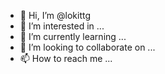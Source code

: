 - 👋 Hi, I’m @lokittg
- 👀 I’m interested in ...
- 🌱 I’m currently learning ...
- 💞️ I’m looking to collaborate on ...
- 📫 How to reach me ...

<!---
lokittg/lokittg is a ✨ special ✨ repository because its `README.md` (this file) appears on your GitHub profile.
You can click the Preview link to take a look at your changes.
--->
